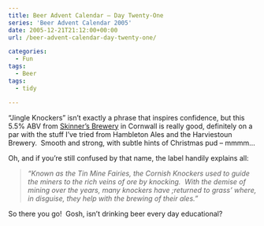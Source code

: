 ```yaml
---
title: Beer Advent Calendar – Day Twenty-One
series: 'Beer Advent Calendar 2005'
date: 2005-12-21T21:12:00+00:00
url: /beer-advent-calendar-day-twenty-one/

categories:
  - Fun
tags:
  - Beer
tags:
  - tidy

---
```

&#8220;Jingle Knockers&#8221; isn’t exactly a phrase that inspires confidence, but this 5.5% ABV from [Skinner’s Brewery][1] in Cornwall is really good, definitely on a par with the stuff I’ve tried from Hambleton Ales and the Harviestoun Brewery.  Smooth and strong, with subtle hints of Christmas pud &#8211; mmmm&#8230;

Oh, and if you’re still confused by that name, the label handily explains all:

> _&#8220;Known as the Tin Mine Fairies, the Cornish Knockers used to guide the miners to the rich veins of ore by knocking.  With the demise of mining over the years, many knockers have ;returned to grass’ where, in disguise, they help with the brewing of their ales.&#8221;_

So there you go!  Gosh, isn’t drinking beer every day educational?

 [1]: http://www.skinnersbrewery.com/